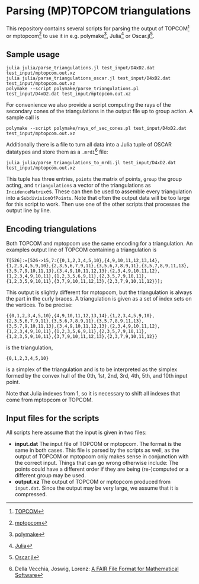 # Parsing (MP)TOPCOM triangulations

This repository contains several scripts for parsing the output of TOPCOM[^1] or
mptopcom[^2] to use it in e.g. polymake[^3], Julia[^4] or Oscar.jl[^5].

## Sample usage
```
julia julia/parse_triangulations.jl test_input/D4xD2.dat test_input/mptopcom.out.xz
julia julia/parse_triangulations_oscar.jl test_input/D4xD2.dat test_input/mptopcom.out.xz
polymake --script polymake/parse_triangulations.pl test_input/D4xD2.dat test_input/mptopcom.out.xz
```

For convenience we also provide a script computing the rays of the secondary
cones of the triangulations in the output file up to group action. A sample
call is
```
polymake --script polymake/rays_of_sec_cones.pl test_input/D4xD2.dat test_input/mptopcom.out.xz
```

Additionally there is a file to turn all data into a Julia tuple of OSCAR
datatypes and store them as a `.mrdi`[^6] file:
```
julia julia/parse_triangulations_to_mrdi.jl test_input/D4xD2.dat test_input/mptopcom.out.xz
```
This tuple has three entries, `points` the matrix of points, `group` the group
acting, and `triangulations` a vector of the triangulations as
`IncidenceMatrix`es. These can then be used to assemble every triangulation
into a `SubdivisionOfPoints`. Note that often the output data will be too large
for this script to work. Then use one of the other scripts that processes the
output line by line.

## Encoding triangulations
Both TOPCOM and mptopcom use the same encoding for a triangulation. An examples
output line of TOPCOM containing a triangulation is
```
T[526]:=[526->15,7:{{0,1,2,3,4,5,10},{4,9,10,11,12,13,14},{1,2,3,4,5,9,10},{2,3,5,6,7,9,11},{3,5,6,7,8,9,11},{3,5,7,8,9,11,13},{3,5,7,9,10,11,13},{3,4,9,10,11,12,13},{2,3,4,9,10,11,12},{1,2,3,4,9,10,11},{1,2,3,5,6,9,11},{2,3,5,7,9,10,11},{1,2,3,5,9,10,11},{3,7,9,10,11,12,13},{2,3,7,9,10,11,12}}];
```
This output is slightly different for mptopcom, but the triangulation is always
the part in the curly braces. A triangulation is given as a set of index sets
on the vertices. To be precise:
```
{{0,1,2,3,4,5,10},{4,9,10,11,12,13,14},{1,2,3,4,5,9,10},{2,3,5,6,7,9,11},{3,5,6,7,8,9,11},{3,5,7,8,9,11,13},{3,5,7,9,10,11,13},{3,4,9,10,11,12,13},{2,3,4,9,10,11,12},{1,2,3,4,9,10,11},{1,2,3,5,6,9,11},{2,3,5,7,9,10,11},{1,2,3,5,9,10,11},{3,7,9,10,11,12,13},{2,3,7,9,10,11,12}}
```
is the triangulation,
```
{0,1,2,3,4,5,10}
```
is a simplex of the triangulation and is to be interpreted as the simplex
formed by the convex hull of the 0th, 1st, 2nd, 3rd, 4th, 5th, and 10th input
point.

Note that Julia indexes from 1, so it is necessary to shift all indexes that
come from mptopcom or TOPCOM.

## Input files for the scripts
All scripts here assume that the input is given in two files:
* **input.dat** The input file of TOPCOM or mptopcom. The format is the same in
  both cases. This file is parsed by the scripts as well, as the output of
  TOPCOM or mptopcom only makes sense in conjunction with the correct input.
  Things that can go wrong otherwise include: The points could have a different
  order if they are being (re-)computed or a different group may be used.
* **output.xz** The output of TOPCOM or mptopcom produced from `input.dat`.
  Since the output may be very large, we assume that it is compressed.

[^1]: [TOPCOM](https://www.wm.uni-bayreuth.de/de/team/rambau_joerg/TOPCOM/index.html)
[^2]: [mptopcom](https://polymake.org/mptopcom)
[^3]: [polymake](https://polymake.org)
[^4]: [Julia](https://julialang.org/)
[^5]: [Oscar.jl](https://github.com/oscar-system/Oscar.jl)
[^6]: Della Vecchia, Joswig, Lorenz: [A FAIR File Format for Mathematical Software](https://arxiv.org/abs/2309.00465)
